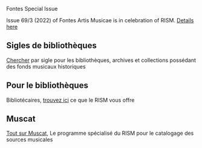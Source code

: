 <article class="notification is-warning is-light">
    <p class="has-text-weight-semibold">Fontes Special Issue</p>
    <p>Issue 69/3 (2022) of Fontes Artis Musicae is in celebration of RISM. <a href="/new_publications/2022/11/10/fontes-special-issue-in-celebration-of-risms-seventieth-anniversary.html">Details here</a></p>
</article>

## Sigles de bibliothèques

[Chercher](/community/sigla.html) par sigle pour les bibliothèques, archives et collections possédant des fonds musicaux historiques

## Pour le bibliothèques

Bibliotécaires, [trouvez ici](/organization/rism-for-libraries.html) ce que le RISM vous offre

## Muscat

[Tout sur Muscat](/community/muscat.html), Le programme spécialisé du RISM pour le catalogage des sources musicales
